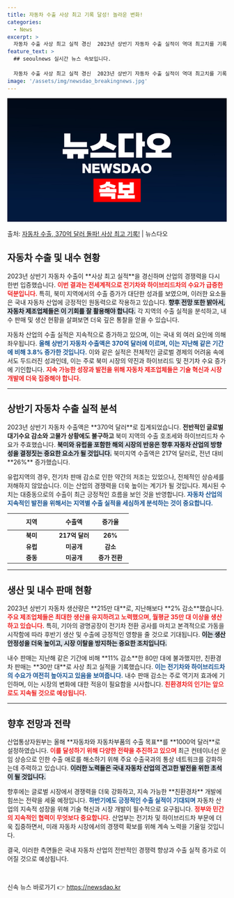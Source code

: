 ```yaml
---
title: 자동차 수출 사상 최고 기록 달성! 놀라운 변화!
categories:
  - News
excerpt: >
  자동차 수출 사상 최고 실적 경신  2023년 상반기 자동차 수출 실적이 역대 최고치를 기록하며 주목받고 있…
feature_text: >
  ## seoulnews 실시간 뉴스 속보입니다.

  자동차 수출 사상 최고 실적 경신  2023년 상반기 자동차 수출 실적이 역대 최고치를 기록하며 주목받고 있…
image: '/assets/img/newsdao_breakingnews.jpg'
---
```


![뉴스다오 속보](/assets/img/newsdao_breakingnews.jpg)

<p>출처: <a href="https://newsdao.kr/4852" rel="dofollow">자동차 수출, 370억 달러 돌파! 사상 최고 기록!</a> | 뉴스다오</p>

<h2 data-ke-size="size26">자동차 수출 및 내수 현황</h2>

<p data-ke-size="size16">2023년 상반기 자동차 수출이 **사상 최고 실적**을 경신하며 산업의 경쟁력을 다시 한번 입증했습니다. <b><span style="color: #ee2323;">이번 결과는 전세계적으로 전기차와 하이브리드차의 수요가 급증한 덕분입니다.</span></b> 특히, 북미 지역에서의 수출 증가가 대단한 성과를 보였으며, 이러한 요소들은 국내 자동차 산업에 긍정적인 원동력으로 작용하고 있습니다. <b><span style="background-color: #21538527;">향후 전망 또한 밝아서, 자동차 제조업체들은 이 기회를 잘 활용해야 합니다.</span></b> 각 지역의 수출 실적을 분석하고, 내수 판매 및 생산 현황을 살펴보면 더욱 깊은 통찰을 얻을 수 있습니다.</p>

<p data-ke-size="size16">자동차 산업의 수출 실적은 지속적으로 증가하고 있으며, 이는 국내 외 여러 요인에 의해 좌우됩니다. <b><span style="color: #1a5490;">올해 상반기 자동차 수출액은 370억 달러에 이르며, 이는 지난해 같은 기간에 비해 3.8% 증가한 것입니다.</span></b> 이와 같은 실적은 전체적인 글로벌 경제의 어려움 속에서도 두드러진 성과인데, 이는 주로 북미 시장의 약진과 하이브리드 및 전기차 수요 증가에 기인합니다. <b><span style="color: #ee2323;">지속 가능한 성장과 발전을 위해 자동차 제조업체들은 기술 혁신과 시장 개발에 더욱 집중해야 합니다.</span></b></p>

<hr>

<h2 data-ke-size="size26">상반기 자동차 수출 실적 분석</h2>

<p data-ke-size="size16">2023년 상반기 자동차 수출액은 **370억 달러**로 집계되었습니다. <b><span style="ee2323">전반적인 글로벌 대기수요 감소와 고물가 상황에도 불구하고</span></b> 북미 지역의 수출 호조세와 하이브리드차 수요가 주효했습니다. <b><span style="background-color: #21538527;">북미와 유럽을 포함한 해외 시장의 반응은 향후 자동차 산업의 방향성을 결정짓는 중요한 요소가 될 것입니다.</span></b> 북미지역 수출액은 217억 달러로, 전년 대비 **26%** 증가했습니다.</p>

<p data-ke-size="size16">유럽지역의 경우, 전기차 판매 감소로 인한 약간의 저조는 있었으나, 전체적인 상승세를 저해하지 않았습니다. 이는 산업의 경쟁력을 더욱 높이는 계기가 될 것입니다. 제시된 수치는 대중동으로의 수출이 최근 긍정적인 흐름을 보인 것을 반영합니다. <b><span style="color: #1a5490;">자동차 산업의 지속적인 발전을 위해서는 지역별 수출 실적을 세심하게 분석하는 것이 중요합니다.</span></b></p>

<table style="border-collapse: collapse; width: 100%; background-color: transparent;">
  <thead>
    <tr>
      <th style="width: 40%; height: 30px; text-align: center;"><b>지역</b></th>
      <th style="width: 30%; height: 30px; text-align: center;"><b>수출액</b></th>
      <th style="width: 30%; height: 30px; text-align: center;"><b>증가율</b></th>
    </tr>
  </thead>
  <tbody>
    <tr>
      <td style="text-align: center; height: 17px;"><b>북미</b></td>
      <td style="text-align: center; height: 17px;"><b>217억 달러</b></td>
      <td style="text-align: center; height: 17px;"><b>26%</b></td>
    </tr>
    <tr>
      <td style="text-align: center; height: 17px;"><b>유럽</b></td>
      <td style="text-align: center; height: 17px;"><b>미공개</b></td>
      <td style="text-align: center; height: 17px;"><b>감소</b></td>
    </tr>
    <tr>
      <td style="text-align: center; height: 17px;"><b>중동</b></td>
      <td style="text-align: center; height: 17px;"><b>미공개</b></td>
      <td style="text-align: center; height: 17px;"><b>증가 전환</b></td>
    </tr>
  </tbody>
</table>

<hr>

<h2 data-ke-size="size26">생산 및 내수 판매 현황</h2>

<p data-ke-size="size16">2023년 상반기 자동차 생산량은 **215만 대**로, 지난해보다 **2% 감소**했습니다. <b><span style="color: #ee2323;">주요 제조업체들은 최대한 생산을 유지하려고 노력했으며, 월평균 35만 대 이상을 생산하고 있습니다.</span></b> 특히, 기아의 광명공장이 전기차 전환 공사를 마치고 본격적으로 가동을 시작함에 따라 후반기 생산 및 수출에 긍정적인 영향을 줄 것으로 기대됩니다. <b><span style="background-color: #21538527;">이는 생산 안정성을 더욱 높이고, 시장 이탈을 방지하는 중요한 조치입니다.</span></b></p>

<p data-ke-size="size16">내수 판매는 지난해 같은 기간에 비해 **11% 감소**한 80만 대에 불과했지만, 친환경차 판매는 **30만 대**로 사상 최고 실적을 기록했습니다. <b><span style="color: #1a5490;">이는 전기차와 하이브리드차의 수요가 여전히 높아지고 있음을 보여줍니다.</span></b> 내수 판매 감소는 주로 역기저 효과에 기인하며, 이는 시장의 변화에 대한 적응이 필요함을 시사합니다. <b><span style="color: #ee2323;">친환경차의 인기는 앞으로도 지속될 것으로 예상됩니다.</span></b></p>

<hr>

<h2 data-ke-size="size26">향후 전망과 전략</h2>

<p data-ke-size="size16">산업통상자원부는 올해 **자동차와 자동차부품의 수출 목표**를 **1000억 달러**로 설정하였습니다. <b><span style="color: #ee2323;">이를 달성하기 위해 다양한 전략을 추진하고 있으며</span></b> 최근 컨테이너선 운임 상승으로 인한 수출 애로를 해소하기 위해 주요 수출국과의 통상 네트워크를 강화하는데 주력하고 있습니다. <b><span style="background-color: #21538527;">이러한 노력들은 국내 자동차 산업의 견고한 발전을 위한 초석이 될 것입니다.</span></b></p>

<p data-ke-size="size16">향후에는 글로벌 시장에서 경쟁력을 더욱 강화하고, 지속 가능한 **친환경차** 개발에 힘쓰는 전략을 세울 예정입니다. <b><span style="color: #1a5490;">하반기에도 긍정적인 수출 실적이 기대되며</span></b> 자동차 산업의 지속적 성장을 위해 기술 혁신과 시장 개발이 필수적으로 요구됩니다. <b><span style="color: #ee2323;">정부와 민간의 지속적인 협력이 무엇보다 중요합니다.</span></b> 산업부는 전기차 및 하이브리드차 부문에 더욱 집중하면서, 미래 자동차 시장에서의 경쟁력 확보를 위해 계속 노력을 기울일 것입니다.</p>

<p data-ke-size="size16">결국, 이러한 측면들은 국내 자동차 산업의 전반적인 경쟁력 향상과 수출 실적 증가로 이어질 것으로 예상됩니다.</p>

<p data-ke-size="size16">&nbsp;</p> 

신속 뉴스 바로가기 👉 <a href="https://newsdao.kr" rel="dofollow">https://newsdao.kr</a>


